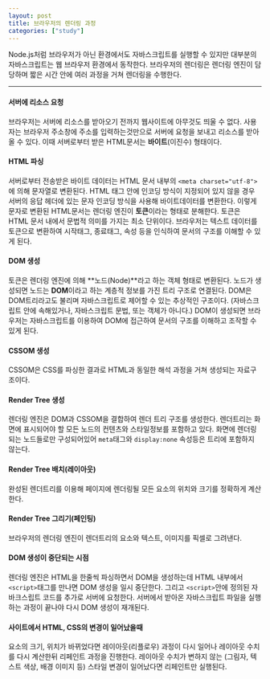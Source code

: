 ```yaml
---
layout: post
title: 브라우저의 렌더링 과정
categories: ["study"]
---
```


Node.js처럼 브라우저가 아닌 환경에서도 자바스크립트를 실행할 수 있지만 대부분의 자바스크립트는 웹 브라우저 환경에서 동작한다. 브라우저의 렌더링은 렌더링 엔진이 담당하며 짧은 시간 안에 여러 과정을 거쳐 렌더링을 수행한다.

---

#### 서버에 리소스 요청

브라우저는 서버에 리소스를 받아오기 전까지 웹사이트에 아무것도 띄울 수 없다. 사용자는 브라우저 주소창에 주소를 입력하는것만으로 서버에 요청을 보내고 리소스를 받아 올 수 있다. 이때 서버로부터 받은 HTML문서는 **바이트**(이진수) 형태이다.

#### HTML 파싱

서버로부터 전송받은 바이트 데이터는 HTML 문서 내부의 `<meta charset="utf-8">`에 의해 문자열로 변환된다. HTML 태그 안에 인코딩 방식이 지정되어 있지 않을 경우 서버의 응답 헤더에 있는 문자 인코딩 방식을 사용해 바이트데이터를 변환한다. 이렇게 문자로 변환된 HTML문서는 렌더링 엔진이 **토큰**이라는 형태로 분해한다. 토큰은 HTML 문서 내에서 문법적 의미를 가지는 최소 단위이다. 브라우저는 텍스트 데이터를 토큰으로 변환하여 시작태그, 종료태그, 속성 등을 인식하여 문서의 구조를 이해할 수 있게 된다.

#### DOM 생성

토큰은 렌더링 엔진에 의해 **노드(Node)**라고 하는 객체 형태로 변환된다. 노드가 생성되면 노드는 **DOM**이라고 하는 계층적 정보를 가진 트리 구조로 연결된다. DOM은 DOM트리라고도 불리며 자바스크립트로 제어할 수 있는 추상적인 구조이다. (자바스크립트 안에 속해있거나, 자바스크립트 문법, 또는 객체가 아니다.) DOM이 생성되면 브라우저는 자바스크립트를 이용하여 DOM에 접근하여 문서의 구조를 이해하고 조작할 수 있게 된다.

#### CSSOM 생성

CSSOM은 CSS를 파싱한 결과로 HTML과 동일한 해석 과정을 거쳐 생성되는 자료구조이다.

#### Render Tree 생성

렌더링 엔진은 DOM과 CSSOM을 결합하여 렌더 트리 구조를 생성한다. 렌더트리는 화면에 표시되어야 할 모든 노드의 컨텐츠와 스타일정보를 포함하고 있다. 화면에 렌더링되는 노드들로만 구성되어있어 `meta`태그와 `display:none` 속성등은 트리에 포함하지 않는다.

#### Render Tree 배치(레이아웃)

완성된 렌더트리를 이용해 페이지에 렌더링될 모든 요소의 위치와 크기를 정확하게 계산한다.

#### Render Tree 그리기(페인팅)

브라우저의 렌더링 엔진이 렌더트리의 요소와 텍스트, 이미지를 픽셀로 그려낸다.

#### DOM 생성이 중단되는 시점

렌더링 엔진은 HTML을 한줄씩 파싱하면서 DOM을 생성하는데 HTML 내부에서 `<script>`태그를 만나면 DOM 생성을 일시 중단한다. 그리고 `<script>`안에 정의된 자바크스립트 코드를 추가로 서버에 요청한다. 서버에서 받아온 자바스크립트 파일을 실행하는 과정이 끝나야 다시 DOM 생성이 재개된다.

#### 사이트에서 HTML, CSS의 변경이 일어났을때

요소의 크기, 위치가 바뀌었다면 레이아웃(리플로우) 과정이 다시 일어나 레이아웃 수치를 다시 계산한뒤 리페인트 과정을 진행한다. 레이아웃 수치가 변하지 않는 (그림자, 텍스트 색상, 배경 이미지 등) 스타일 변경이 일어났다면 리페인트만 실행된다.
